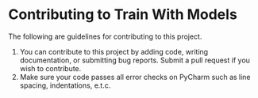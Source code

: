 # Contributing to Train With Models

The following are guidelines for contributing to this project.

1. You can contribute to this project by adding code, writing documentation, or submitting bug reports. Submit a pull request if you wish to contribute.
2. Make sure your code passes all error checks on PyCharm such as line spacing, indentations, e.t.c.
